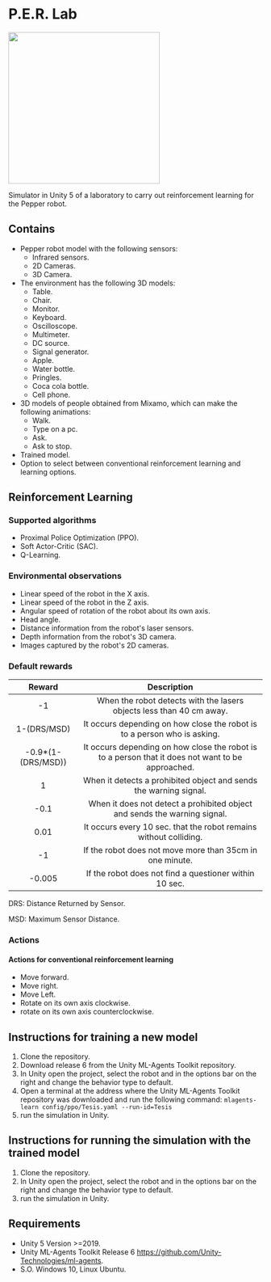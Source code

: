 # P.E.R. Lab

<img src="https://github.com/JorgeSebastianML/Unity_simulation_pepper_robot/blob/main/Img/LOGO_PERLAB-03.png " width="300" height="300">

Simulator in Unity 5 of a laboratory to carry out reinforcement learning for the Pepper robot.



## Contains
* Pepper robot model with the following sensors:
  * Infrared sensors.
  * 2D Cameras. 
  * 3D Camera.
* The environment has the following 3D models:
  * Table.
  * Chair.
  * Monitor.
  * Keyboard.
  * Oscilloscope.
  * Multimeter.
  * DC source.
  * Signal generator.
  * Apple.
  * Water bottle.
  * Pringles. 
  * Coca cola bottle.
  * Cell phone. 
* 3D models of people obtained from Mixamo, which can make the following animations:
  * Walk. 
  * Type on a pc.
  * Ask.
  * Ask to stop.
* Trained model.
* Option to select between conventional reinforcement learning and learning options.

## Reinforcement Learning

### Supported algorithms
* Proximal Police Optimization (PPO).
* Soft Actor-Critic (SAC).
* Q-Learning.

### Environmental observations
* Linear speed of the robot in the X axis.
* Linear speed of the robot in the Z axis.
* Angular speed of rotation of the robot about its own axis.
* Head angle.
* Distance information from the robot's laser sensors.
* Depth information from the robot's 3D camera.
* Images captured by the robot's 2D cameras.

### Default rewards

|       Reward       |                                            Description                                            |
|:------------------:|:-------------------------------------------------------------------------------------------------:|
|         -1         | When the robot detects with the lasers objects less than 40 cm away.                              |
|     1-(DRS/MSD)    | It occurs depending on how close the robot is to a person who is asking.                          |
| -0.9*(1-(DRS/MSD)) | It occurs depending on how close the robot is to a person that it does not want to be approached. |
|          1         | When it detects a prohibited object and sends the warning signal.                                 |
|        -0.1        | When it does not detect a prohibited object and sends the warning signal.                         |
|        0.01        | It occurs every 10 sec. that the robot remains without colliding.                                 |
|         -1         | If the robot does not move more than 35cm in one minute.                                          |
|       -0.005       | If the robot does not find a questioner within 10 sec.                                            |

DRS: Distance Returned by Sensor.

MSD: Maximum Sensor Distance.

### Actions

#### Actions for conventional reinforcement learning
* Move forward.
* Move right.
* Move Left. 
* Rotate on its own axis clockwise.
* rotate on its own axis counterclockwise.

## Instructions for training a new model
1. Clone the repository.
2. Download release 6 from the Unity ML-Agents Toolkit repository.
3. In Unity open the project, select the robot and in the options bar on the right and change the behavior type to default.
4. Open a terminal at the address where the Unity ML-Agents Toolkit repository was downloaded and run the following command: ```mlagents-learn config/ppo/Tesis.yaml --run-id=Tesis```
5. run the simulation in Unity.

## Instructions for running the simulation with the trained model
1. Clone the repository.
2. In Unity open the project, select the robot and in the options bar on the right and change the behavior type to default.
3. run the simulation in Unity.

## Requirements
* Unity 5 Version >=2019.
* Unity ML-Agents Toolkit Release 6 https://github.com/Unity-Technologies/ml-agents.
* S.O. Windows 10, Linux Ubuntu. 
